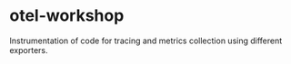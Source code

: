 # otel-workshop

Instrumentation of code for tracing and metrics collection using different exporters.
